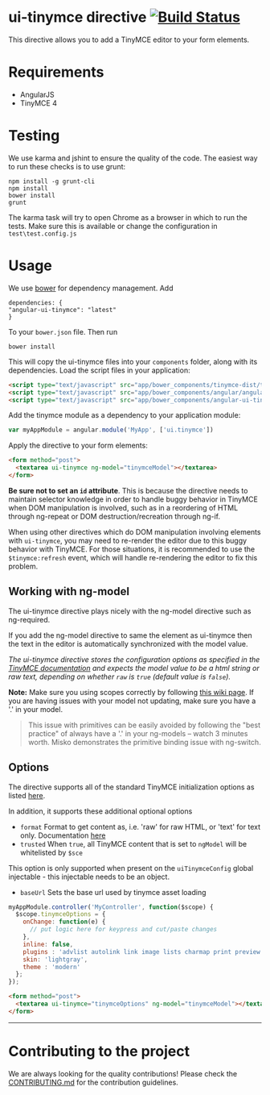 # ui-tinymce directive [![Build Status](https://travis-ci.org/angular-ui/ui-tinymce.png)](https://travis-ci.org/angular-ui/ui-tinymce)

This directive allows you to add a TinyMCE editor to your form elements.

# Requirements

- AngularJS
- TinyMCE 4

# Testing

We use karma and jshint to ensure the quality of the code.  The easiest way to run these checks is to use grunt:
```
npm install -g grunt-cli
npm install
bower install
grunt
```  

The karma task will try to open Chrome as a browser in which to run the tests.  Make sure this is available or change the configuration in `test\test.config.js` 

# Usage

We use [bower](http://twitter.github.com/bower/) for dependency management.  Add

```
dependencies: {
"angular-ui-tinymce": "latest"
}
```

To your `bower.json` file. Then run

```
bower install
```

This will copy the ui-tinymce files into your `components` folder, along with its dependencies. Load the script files in your application:

```html
<script type="text/javascript" src="app/bower_components/tinymce-dist/tinymce.js"></script>
<script type="text/javascript" src="app/bower_components/angular/angular.js"></script>
<script type="text/javascript" src="app/bower_components/angular-ui-tinymce/src/tinymce.js"></script>
```

Add the tinymce module as a dependency to your application module:

```javascript
var myAppModule = angular.module('MyApp', ['ui.tinymce'])
```

Apply the directive to your form elements:

```html
<form method="post">
  <textarea ui-tinymce ng-model="tinymceModel"></textarea>
</form>
```

**Be sure not to set an `id` attribute**. This is because the directive needs to maintain selector knowledge in order to handle buggy behavior in TinyMCE when DOM manipulation is involved, such as in a reordering of HTML through ng-repeat or DOM destruction/recreation through ng-if.

When using other directives which do DOM manipulation involving elements with `ui-tinymce`, you may need to re-render the editor due to this buggy behavior with TinyMCE. For those situations, it is recommended to use the `$tinymce:refresh` event, which will handle re-rendering the editor to fix this problem.

## Working with ng-model

The ui-tinymce directive plays nicely with the ng-model directive such as ng-required.

If you add the ng-model directive to same the element as ui-tinymce then the text in the editor is automatically synchronized with the model value.

_The ui-tinymce directive stores the configuration options as specified in the [TinyMCE documentation](http://www.tinymce.com/wiki.php/Configuration) and expects the model value to be a html string or raw text, depending on whether `raw` is `true` (default value is `false`)._

**Note:** Make sure you using scopes correctly by following [this wiki page](https://github.com/angular/angular.js/wiki/Understanding-Scopes). If you are having issues with your model not updating, make sure you have a '.' in your model.

> This issue with primitives can be easily avoided by following the "best practice" of always have a '.' in your ng-models – watch 3 minutes worth. Misko demonstrates the primitive binding issue with ng-switch.

## Options

The directive supports all of the standard TinyMCE initialization options as listed [here](http://www.tinymce.com/wiki.php/Configuration).

In addition, it supports these additional optional options

- `format` Format to get content as, i.e. 'raw' for raw HTML, or 'text' for text only. Documentation [here](http://www.tinymce.com/wiki.php/api4:method.tinymce.Editor.getContent)
- `trusted` When `true`, all TinyMCE content that is set to `ngModel` will be whitelisted by `$sce`

This option is only supported when present on the `uiTinymceConfig` global injectable - this injectable needs to be an object.

- `baseUrl` Sets the base url used by tinymce asset loading

```javascript
myAppModule.controller('MyController', function($scope) {
  $scope.tinymceOptions = {
    onChange: function(e) {
      // put logic here for keypress and cut/paste changes
    },
    inline: false,
    plugins : 'advlist autolink link image lists charmap print preview',
    skin: 'lightgray',
    theme : 'modern'
  };
});
```
```html
<form method="post">
  <textarea ui-tinymce="tinymceOptions" ng-model="tinymceModel"></textarea>
</form>
```

----


# Contributing to the project

We are always looking for the quality contributions! Please check the [CONTRIBUTING.md](CONTRIBUTING.md) for the contribution guidelines.